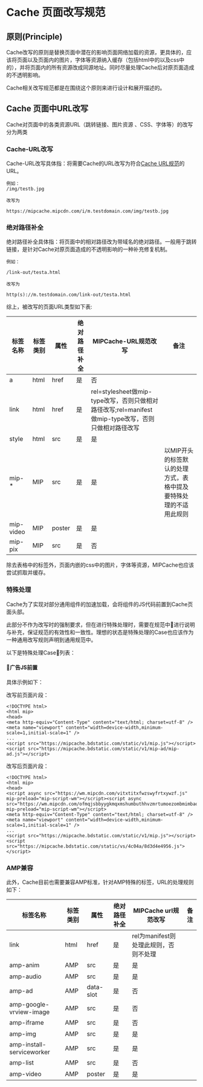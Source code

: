 # Cache 页面改写规范

## 原则(Principle)

Cache改写的原则是替换页面中潜在的影响页面网络加载的资源，更具体的，应该将页面以及页面内的图片，字体等资源纳入缓存（包括html中的以及css中的），并将页面内的所有资源改成同源地址。同时尽量处理Cache后对原页面造成的不透明影响。

Cache相关改写规范都是在围绕这个原则来进行设计和展开描述的。
  
## Cache 页面中URL改写 

Cache对页面中的各类资源URL（跳转链接、图片资源 、CSS、字体等）的改写分为两类

### Cache-URL改写

Cache-URL改写具体指：将需要Cache的URL改写为符合[Cache URL规范](./cache-url-specs.md)的URL。

    例如：
    /img/testb.jpg

    改写为

    https://mipcache.mipcdn.com/i/m.testdomain.com/img/testb.jpg

### 绝对路径补全

绝对路径补全具体指：将页面中的相对路径改为带域名的绝对路径。一般用于跳转链接，是针对Cache对原页面造成的不透明影响的一种补充修复机制。

    例如： 

    /link-out/testa.html 

    改写为 

    http(s)://m.testdomain.com/link-out/testa.html 


综上，被改写的页面URL类型如下表:

|标签名称|标签类别|属性|绝对路径补全|MIPCache-URL规范改写|备注|
|----- |----| -----| -------- |-------------------| ---| 
|a|	html|	href| 是| 否||
|link|	html|href|是|rel=stylesheet做mip-type改写，否则只做相对路径改写;rel=manifest做mip-type改写，否则只做相对路径改写|
|style|html|src|是|是||
|mip-*	|MIP|	src|是|是|以MIP开头的标签默认的处理方式，表格中提及要特殊处理的不适用此规则|
|mip-video|MIP|poster|是|是||
|mip-pix|MIP|src|是|否||


除去表格中的标签外，页面内嵌的css中的图片，字体等资源，MIPCache也应该尝试抓取并缓存。

### 特殊处理

Cache为了实现对部分通用组件的加速加载，会将组件的JS代码前置到Cache页面头部。

此部分不作为改写时的强制要求，但在进行特殊处理时，需要在规范中进行说明与补充，保证规范的有效性和一致性。理想的状态是特殊处理的Case也应该作为一种通用改写规则声明到通用规范中。

以下是特殊处理Case列表：

#### 广告JS前置

具体示例如下：

改写前页面片段：

    <!DOCTYPE html>
    <html mip>
    <head>
	<meta http-equiv="Content-Type" content="text/html; charset=utf-8" />
	<meta name="viewport" content="width=device-width,minimum-scale=1,initial-scale=1" />
    ...
    <script src="https://mipcache.bdstatic.com/static/v1/mip.js"></script>
    <script src="https://mipcache.bdstatic.com/static/v1/mip-ad/mip-ad.js"></script>


改写后页面片段：

    <!DOCTYPE html>
    <html mip>
    <head>
    <script async src="https://wm.mipcdn.com/vitxtitxfwzswyfrtxywzf.js" mip-preload="mip-script-wm"></script><script async src="https://wm.mipcdn.com/ofmqjsbbyygkmqxmshumbuthhvzmrtumoezombmimbaohcmgmrvwmymomgmbqdmkdcmydemimqybf.js" mip-preload="mip-script-wm"></script>
	<meta http-equiv="Content-Type" content="text/html; charset=utf-8" />
	<meta name="viewport" content="width=device-width,minimum-scale=1,initial-scale=1" />
    ...
    <script src="https://mipcache.bdstatic.com/static/v1/mip.js"></script>
    <script src="https://mipcache.bdstatic.com/static/vs/4c04a/8d3d4e4956.js"></script>

### AMP兼容
此外，Cache目前也需要兼容AMP标准，针对AMP特殊的标签，URL的处理规则如下：

|标签名称|标签类别|属性|绝对路径补全|MIPCache url规范改写|备注|
|----- |----| -----| -------- |-------------------| ---| 
|link|	html| href| 是| rel为manifest则处理此规则，否则不处理||
|amp-anim|AMP|src|是|是||
|amp-audio|AMP|src|是|是||
|amp-ad|AMP|data-slot|是|否||
|amp-google-vrview-image|AMP|src|是|否||
|amp-iframe| AMP|src|是|否||
|amp-img|AMP|src|是|是||
|amp-install-serviceworker|AMP|src|是|是||
|amp-list|AMP|src|是|否||
|amp-video|AMP|poster|是|是||
